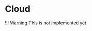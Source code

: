 # Cloud

!!! Warning
    This is not implemented yet

<!--stackedit_data:
eyJoaXN0b3J5IjpbMjA2NDc5NjcwNCwtMTYxNjQzNzgyMSw1MD
E3NjU2MzUsLTEyNDQ3OTc2MzEsLTE0MzEyODA4NTEsNDE3NDkz
Nzk2LC0xNDAwNzI1ODg4LC0yMzUxMzk2NTIsMTYwNDk1NTE3MS
wtOTAzMTY5OTAxXX0=
-->